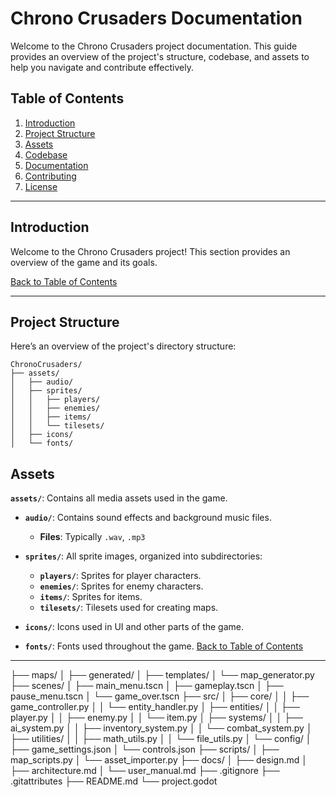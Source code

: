 # Chrono Crusaders Documentation

Welcome to the Chrono Crusaders project documentation. This guide provides an overview of the project's structure, codebase, and assets to help you navigate and contribute effectively.

## Table of Contents

1. [Introduction](#introduction)
2. [Project Structure](#project-structure)
3. [Assets](#assets)
4. [Codebase](#codebase)
5. [Documentation](#documentation)
6. [Contributing](#contributing)
7. [License](#license)

---

## Introduction

Welcome to the Chrono Crusaders project! This section provides an overview of the game and its goals.

[Back to Table of Contents](#table-of-contents)

---

## Project Structure

Here’s an overview of the project's directory structure:

```plaintext
ChronoCrusaders/
├── assets/
│   ├── audio/
│   ├── sprites/
│   │   ├── players/
│   │   ├── enemies/
│   │   ├── items/
│   │   └── tilesets/
│   ├── icons/
│   └── fonts/
```

## Assets

**`assets/`**: Contains all media assets used in the game.

- **`audio/`**: Contains sound effects and background music files.
  - **Files**: Typically `.wav`, `.mp3`

- **`sprites/`**: All sprite images, organized into subdirectories:
  - **`players/`**: Sprites for player characters.
  - **`enemies/`**: Sprites for enemy characters.
  - **`items/`**: Sprites for items.
  - **`tilesets/`**: Tilesets used for creating maps.

- **`icons/`**: Icons used in UI and other parts of the game.

- **`fonts/`**: Fonts used throughout the game.
[Back to Table of Contents](#table-of-contents)

---

├── maps/
│   ├── generated/
│   ├── templates/
│   └── map_generator.py
├── scenes/
│   ├── main_menu.tscn
│   ├── gameplay.tscn
│   ├── pause_menu.tscn
│   └── game_over.tscn
├── src/
│   ├── core/
│   │   ├── game_controller.py
│   │   └── entity_handler.py
│   ├── entities/
│   │   ├── player.py
│   │   ├── enemy.py
│   │   └── item.py
│   ├── systems/
│   │   ├── ai_system.py
│   │   ├── inventory_system.py
│   │   └── combat_system.py
│   ├── utilities/
│   │   ├── math_utils.py
│   │   └── file_utils.py
│   └── config/
│       ├── game_settings.json
│       └── controls.json
├── scripts/
│   ├── map_scripts.py
│   └── asset_importer.py
├── docs/
│   ├── design.md
│   ├── architecture.md
│   └── user_manual.md
├── .gitignore
├── .gitattributes
├── README.md
└── project.godot



